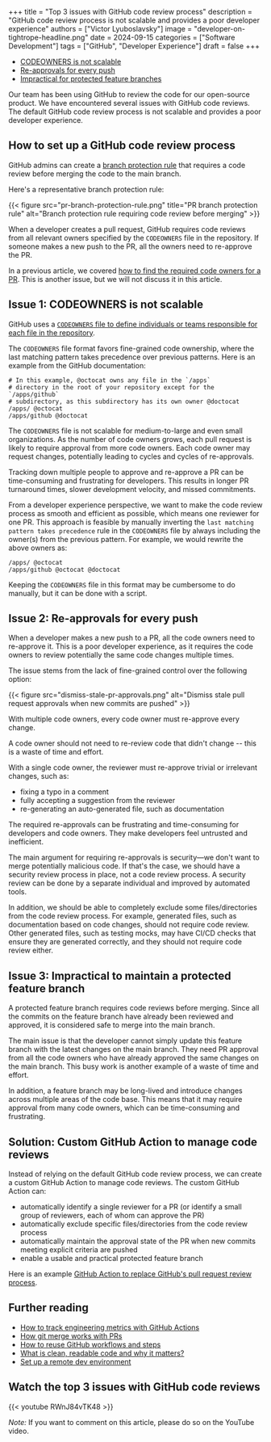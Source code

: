 +++
title = "Top 3 issues with GitHub code review process"
description = "GitHub code review process is not scalable and provides a poor developer experience"
authors = ["Victor Lyuboslavsky"]
image = "developer-on-tightrope-headline.png"
date = 2024-09-15
categories = ["Software Development"]
tags = ["GitHub", "Developer Experience"]
draft = false
+++

- [CODEOWNERS is not scalable](#issue-1-codeowners-is-not-scalable)
- [Re-approvals for every push](#issue-2-re-approvals-for-every-push)
- [Impractical for protected feature branches](#issue-3-impractical-to-maintain-a-protected-feature-branch)

Our team has been using GitHub to review the code for our open-source product. We have encountered several issues with GitHub code reviews. The default GitHub code review process is not scalable and provides a poor developer experience.

## How to set up a GitHub code review process

GitHub admins can create a [branch protection rule](https://docs.github.com/en/repositories/configuring-branches-and-merges-in-your-repository/managing-protected-branches/managing-a-branch-protection-rule) that requires a code review before merging the code to the main branch.

Here's a representative branch protection rule:

{{< figure src="pr-branch-protection-rule.png" title="PR branch protection rule" alt="Branch protection rule requiring code review before merging" >}}

When a developer creates a pull request, GitHub requires code reviews from all relevant owners specified by the `CODEOWNERS` file in the repository. If someone makes a new push to the PR, all the owners need to re-approve the PR.

In a previous article, we covered [how to find the required code owners for a PR](../find-code-owners-for-pull-request). This is another issue, but we will not discuss it in this article.

## Issue 1: CODEOWNERS is not scalable

GitHub uses a [`CODEOWNERS` file to define individuals or teams responsible for each file in the repository](https://docs.github.com/en/repositories/managing-your-repositorys-settings-and-features/customizing-your-repository/about-code-owners).

The `CODEOWNERS` file format favors fine-grained code ownership, where the last matching pattern takes precedence over previous patterns. Here is an example from the GitHub documentation:

```plaintext
# In this example, @octocat owns any file in the `/apps`
# directory in the root of your repository except for the `/apps/github`
# subdirectory, as this subdirectory has its own owner @doctocat
/apps/ @octocat
/apps/github @doctocat
```

The `CODEOWNERS` file is not scalable for medium-to-large and even small organizations. As the number of code owners grows, each pull request is likely to require approval from more code owners. Each code owner may request changes, potentially leading to cycles and cycles of re-approvals.

Tracking down multiple people to approve and re-approve a PR can be time-consuming and frustrating for developers. This results in longer PR turnaround times, slower development velocity, and missed commitments.

From a developer experience perspective, we want to make the code review process as smooth and efficient as possible, which means one reviewer for one PR. This approach is feasible by manually inverting the `last matching pattern takes precedence` rule in the `CODEOWNERS` file by always including the owner(s) from the previous pattern. For example, we would rewrite the above owners as:

```plaintext
/apps/ @octocat
/apps/github @octocat @doctocat
```

Keeping the `CODEOWNERS` file in this format may be cumbersome to do manually, but it can be done with a script.

## Issue 2: Re-approvals for every push

When a developer makes a new push to a PR, all the code owners need to re-approve it. This is a poor developer experience, as it requires the code owners to review potentially the same code changes multiple times.

The issue stems from the lack of fine-grained control over the following option:

{{< figure src="dismiss-stale-pr-approvals.png" alt="Dismiss stale pull request approvals when new commits are pushed" >}}

With multiple code owners, every code owner must re-approve every change.

A code owner should not need to re-review code that didn't change -- this is a waste of time and effort.

With a single code owner, the reviewer must re-approve trivial or irrelevant changes, such as:

- fixing a typo in a comment
- fully accepting a suggestion from the reviewer
- re-generating an auto-generated file, such as documentation

The required re-approvals can be frustrating and time-consuming for developers and code owners. They make developers feel untrusted and inefficient.

The main argument for requiring re-approvals is security—we don't want to merge potentially malicious code. If that's the case, we should have a security review process in place, not a code review process. A security review can be done by a separate individual and improved by automated tools.

In addition, we should be able to completely exclude some files/directories from the code review process. For example, generated files, such as documentation based on code changes, should not require code review. Other generated files, such as testing mocks, may have CI/CD checks that ensure they are generated correctly, and they should not require code review either.

## Issue 3: Impractical to maintain a protected feature branch

A protected feature branch requires code reviews before merging. Since all the commits on the feature branch have already been reviewed and approved, it is considered safe to merge into the main branch.

The main issue is that the developer cannot simply update this feature branch with the latest changes on the main branch. They need PR approval from all the code owners who have already approved the same changes on the main branch. This busy work is another example of a waste of time and effort.

In addition, a feature branch may be long-lived and introduce changes across multiple areas of the code base. This means that it may require approval from many code owners, which can be time-consuming and frustrating.

## Solution: Custom GitHub Action to manage code reviews

Instead of relying on the default GitHub code review process, we can create a custom GitHub Action to manage code reviews. The custom GitHub Action can:

- automatically identify a single reviewer for a PR (or identify a small group of reviewers, each of whom can approve the PR)
- automatically exclude specific files/directories from the code review process
- automatically maintain the approval state of the PR when new commits meeting explicit criteria are pushed
- enable a usable and practical protected feature branch

Here is an example [GitHub Action to replace GitHub's pull request review process](../typescript-github-action/).

## Further reading

- [How to track engineering metrics with GitHub Actions](../track-engineering-metrics/)
- [How git merge works with PRs](../git-merges-and-pull-requests)
- [How to reuse GitHub workflows and steps](../github-reusable-workflows-and-steps)
- [What is clean, readable code and why it matters?](../readable-code/)
- [Set up a remote dev environment](../remote-development-environment)

## Watch the top 3 issues with GitHub code reviews

{{< youtube RWnJ84vTK48 >}}

_Note:_ If you want to comment on this article, please do so on the YouTube video.
